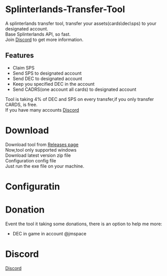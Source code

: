 # Splinterlands-Transfer-Tool
A splinterlands transfer tool, transfer your assets(cards\dec\sps) to your designated account.  
Base Splinterlands API, so fast.  
Join [Discord](https://discord.gg/TBsqYxeJqw)  to get more information.  

## Features
- Claim SPS   
- Send SPS to designated account   
- Send DEC to designated account  
- Keep you specified DEC in the account   
- Send CADRS(one account all cards) to designated account  

Tool is taking 4% of DEC and SPS on every transfer,if you only transfer CARDS, is free.  
If you have many accounts [Discord](https://discord.gg/TBsqYxeJqw)  


# Download
Download tool from [Releases page](https://github.com/JMSpace/Splinterlands-Transfer-Tool/releases)   
Now,tool only supported windows  
Download latest version zip file  
Configuration config file  
Just run the exe file on your machine.  

# Configuratin


# Donation 
Event the tool it taking some donations, there is an option to help me more:  
 * DEC in game in account @jmspace   

# Discord 
[Discord](https://discord.gg/TBsqYxeJqw)  
